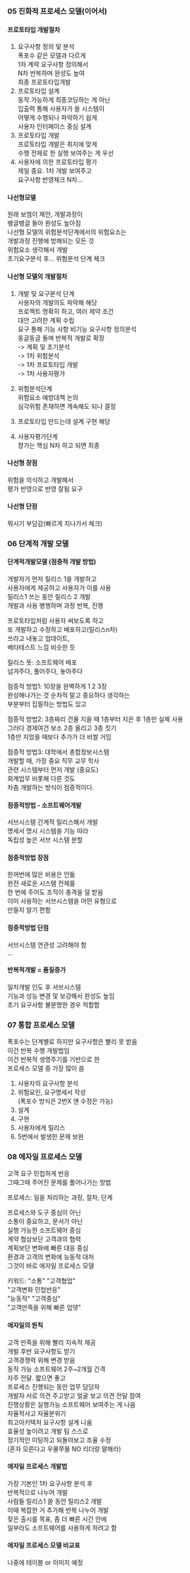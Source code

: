 ### 05 진화적 프로세스 모델(이어서) 

#### 프로토타입 개발절차 
1) 요구사항 정의 및 분석  
폭포수 같은 모델과 다르게  
1차 계략 요구사항 정의해서  
N차 반복하며 완성도 높여  
최종 프로토타입개발  
2) 프로토타입 설계  
동작 가능하게 최종코딩하는 게 아닌  
입출력 통해 사용자가 쓸 시스템이  
어떻게 수행되나 파악하기 쉽게  
사용자 인터페이스 중심 설계  
3) 프로토타입 개발  
프로토타입 개발은 취지에 맞게  
수행 전제로 한 실행 보여주는 게 우선  
4) 사용자에 의한 프로토타입 평가  
제일 중요. 1차 개발 보여주고  
요구사항 반영체크 N차...  
  
#### 나선형모델 
원래 보엠이 제안, 개발과정이  
뱅글뱅글 돌아 완성도 높아짐  
나선형 모델의 위험분석단계에서의 위험요소는  
개발과정 진행에 방해되는 모든 것  
위험요소 생각해서 개발  
초기요구분석 후... 위험분석 단계 체크  
  
#### 나선형 모델의 개발절차 
1) 개발 및 요구분석 단계  
사용자의 개발의도 파악해 해당  
프로젝트 명확히 하고, 여러 제약 조건  
대안 고려한 계획 수립  
요구 통해 기능 사항 비기능 요구사항 정의분석  
동글동글 돌며 반복적 개발로 확장  
-> 계획 및 초기분석  
-> 1차 위험분석  
-> 1차 프로토타입 개발  
-> 1차 사용자평가  

2) 위험분석단계  
위험요소 예방대책 논의  
심각위험 존재하면 계속해도 되나 결정  
3) 프로토타입 만드는데 설계 구현 해당  
4) 사용자평가단계  
퍙가는 핵심 N차 하고 되면 최종  
  
#### 나선형 장점 
위험을 의식하고 개발해서  
평가 반영으로 반영 잘됨 요구  

#### 나선형 단점 
뭐시기 부담감(빠르게 지나가서 체크)  

### 06 단계적 개발 모델 

#### 단계적개발모델 (점증적 개발 방법)
개발자가 먼저 릴리스 1을 개발하고  
사용자에게 제공하고 사용자가 이를 사용  
릴리스1 쓰는 동안 릴리스 2 개발  
개발과 사용 병행하며 과정 반복, 진행  
  
프로토타입처럼 사용자 써보도록 하고  
또 개발하고 수정하고 배포하고(릴리스n차)  
쓰라고 내놓고 업데이트,  
베타테스트 느낌 비슷한 듯  
  
릴리스 뜻: 소프트웨어 배포  
넘겨주다, 풀어주다, 놓아주다  
  
점증적 방법1: 10장을 완벽하게 1 2 3장  
완성해나가는 것 
순차적 말고 중요하다 생각하는  
부분부터 집필하는 방법도 있고  

점증적 방법2: 3층짜리 건물 지을 때 1층부터 지은 후 1층만 실제 사용  
그러다 경제여건 보소 2층 올리고 3층 짓기  
1층만 지었을 때보다 추가가 더 비쌀 거임  

점증적 방법3: 대학에서 총합정보시스템  
개발할 때, 가장 중요 직무 교무 학사  
관련 시스템부터 먼저 개발 (중요도)  
회계업무 비롯해 다른 것도  
차츰 개발하는 방식이 점증적이다.  
  
#### 점증적방법 - 소프트웨어개발 
서브시스템 간계적 릴리스해서 개발  
명세서 명시 시스템을 기능 따라  
독립성 높은 서브 시스템 분할  

#### 점증적방법 장점 
한꺼번에 많은 비용은 안듦  
완전 새로운 시스템 전체를  
한 번에 주어도 조직이 충격을 덜 받음  
이미 사용하는 서브시스템을 어떤 유형으로  
만들지 알기 편함  
#### 점증적방법 단점 
서브시스템 연관성 고려해야 함  
... 

#### 반복적개발 = 품질증가 
일차개발 인도 후 서브시스템  
기능과 성능 변경 및 보강해서 완성도 높임  
초기 요구사항 불분명한 경우 적합함  
  
### 07 통합 프로세스 모델 

폭포수는 단계별로 하지만 
요구사항은 빨리 못 받음  
이건 반복 수행 개발법임  
이건 반복적 생명주기를 기반으로 한  
프로세스 모델 중 가장 많이 씀  
  
1) 사용자의 요구사항 분석  
2) 위험요인, 요구명세서 작성  
(폭포수 방식은 2번X 얜 수정은 가능)  
3) 설계  
4) 구현  
5) 사용자에게 릴리스  
6) 5번에서 발생한 문제 보완  
  
### 08 에자일 프로세스 모델 
고객 요구 민첩하게 반응  
그때그때 주어진 문제를 풀어나가는 방법  
  
프로세스: 일을 처리하는 과정, 절차, 단계  
  
프로세스와 도구 중심이 아닌  
소통이 중요하고, 문서가 아닌  
실행 가능한 소프트웨어 중심  
계약 협상보단 고객과의 협력  
계획보단 변화에 빠른 대응 중심  
환경과 고객의 변화에 능동적 대처  
그것이 바로 에자일 프로세스 모델  
  
키워드: "소통" "고객협업"  
"고객변화 민첩반응"  
"능동적" "고객중심"   
"고객만족을 위해 빠른 업뎃"  

#### 애자일의 원칙 
고객 만족을 위해 빨리 지속적 제공  
개발 후반 요구사항도 받기  
고객경쟁력 위해 변경 받음  
동작 가능 소프트웨어 2주~2개월 간격  
자주 전달. 짧으면 좋고  
프로세스 진행되는 동안 업무 담당자  
개발자 서로 의견 주고받고 얼굴 보고 의견 전달 참여  
진행상황은 실행가능 소프트웨어 
보여주는 게 나음  
자율적사고 자율분위기  
최고아키텍처 요구사항 설계 나옴  
효율성 높이려고 개발 팀 스스로  
정기적인 미팅하고 되돌아보고 조율 수정  
(혼자 모른다고 우물쭈물 NO 리더랑 말해라)  
  
#### 애자일 프로세스 개발법 
가장 기본인 1차 요구사항 분석 후  
반복적으로 나누어 개발  
사람들 릴리스1 쓸 동안 릴리스2 개발  
이때 복잡한 거 추가해 반복 나누어 개발  
잦은 출시를 목표, 좀 더 빠른 시간 안에  
일부라도 소프트웨어를 사용하게 하려고 함  
  
#### 애자일 프로세스 모델 비교표 

나중에 테이블 or 이미지 예정 

#### 

